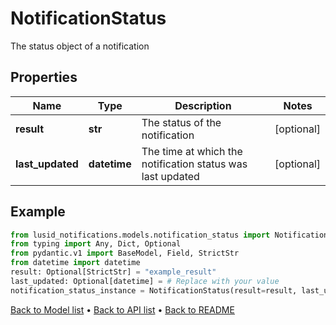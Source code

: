 # NotificationStatus

The status object of a notification
## Properties
Name | Type | Description | Notes
------------ | ------------- | ------------- | -------------
**result** | **str** | The status of the notification | [optional] 
**last_updated** | **datetime** | The time at which the notification status was last updated | [optional] 
## Example

```python
from lusid_notifications.models.notification_status import NotificationStatus
from typing import Any, Dict, Optional
from pydantic.v1 import BaseModel, Field, StrictStr
from datetime import datetime
result: Optional[StrictStr] = "example_result"
last_updated: Optional[datetime] = # Replace with your value
notification_status_instance = NotificationStatus(result=result, last_updated=last_updated)

```

[Back to Model list](../README.md#documentation-for-models) &#8226; [Back to API list](../README.md#documentation-for-api-endpoints) &#8226; [Back to README](../README.md)

